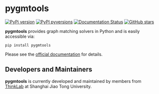 # pygmtools

[![PyPi version](https://badgen.net/pypi/v/pygmtools/)](https://pypi.org/pypi/pygmtools/)
[![PyPI pyversions](https://img.shields.io/pypi/pyversions/pygmtools.svg)](https://pypi.python.org/pypi/pygmtools/)
[![Documentation Status](https://readthedocs.org/projects/pygmtools/badge/?version=latest)](https://pygmtools.readthedocs.io/en/latest/?badge=latest)
[![GitHub stars](https://img.shields.io/github/stars/Thinklab-SJTU/pygmtools.svg?style=social&label=Star&maxAge=8640)](https://GitHub.com/Thinklab-SJTU/pygmtools/stargazers/)

**pygmtools** provides graph matching solvers in Python and is easily accessible via:

```
pip install pygmtools
```

Please see the [official documentation](https://pygmtools.readthedocs.io/en/latest) for details.

## Developers and Maintainers

**pygmtools** is currently developed and maintained by members from [ThinkLab](http://thinklab.sjtu.edu.cn) at
Shanghai Jiao Tong University.

